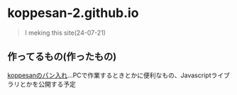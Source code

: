 # koppesan-2.github.io
> I meking this site(24-07-21)
## 作ってるもの(作ったもの)
[koppesanのパン入れ](https://koppesan-2.github.io/githubpages/README.md)...PCで作業するときとかに便利なもの、Javascriptライブラリとかを公開する予定